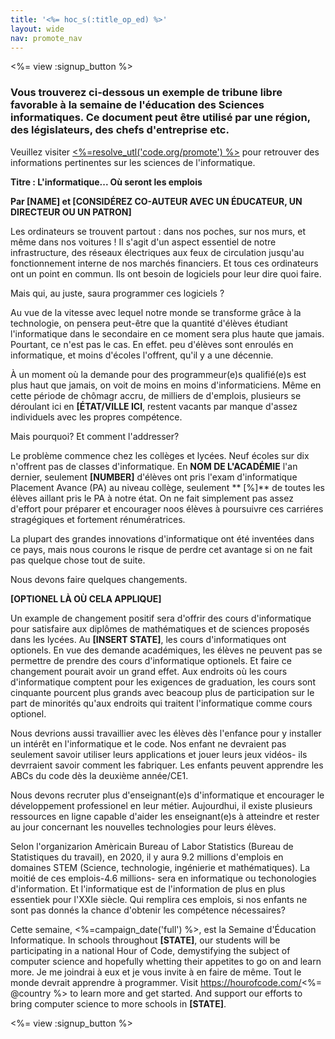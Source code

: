 ```yaml
---
title: '<%= hoc_s(:title_op_ed) %>'
layout: wide
nav: promote_nav
---
```

<%= view :signup_button %>

### Vous trouverez ci-dessous un exemple de tribune libre favorable à la semaine de l'éducation des Sciences informatiques. Ce document peut être utilisé par une région, des législateurs, des chefs d'entreprise etc.

  


Veuillez visiter [<%=resolve_utl('code.org/promote') %>](<%= resolve_url('https://code.org/promote') %>) pour retrouver des informations pertinentes sur les sciences de l'informatique. 

**Titre : L'informatique... Où seront les emplois**

**Par [NAME] et [CONSIDÉREZ CO-AUTEUR AVEC UN ÉDUCATEUR, UN DIRECTEUR OU UN PATRON]**

Les ordinateurs se trouvent partout : dans nos poches, sur nos murs, et même dans nos voitures ! Il s'agit d'un aspect essentiel de notre infrastructure, des réseaux électriques aux feux de circulation jusqu'au fonctionnement interne de nos marchés financiers. Et tous ces ordinateurs ont un point en commun. Ils ont besoin de logiciels pour leur dire quoi faire.

Mais qui, au juste, saura programmer ces logiciels ?

Au vue de la vitesse avec lequel notre monde se transforme grâce à la technologie, on pensera peut-être que la quantité d'élèves étudiant l'informatique dans le secondaire en ce moment sera plus haute que jamais. Pourtant, ce n'est pas le cas. En effet. peu d'élèves sont enroulés en informatique, et moins d'écoles l'offrent, qu'il y a une décennie.

À un moment où la demande pour des programmeur(e)s qualifié(e)s est plus haut que jamais, on voit de moins en moins d'informaticiens. Même en cette période de chômagr accru, de milliers de d'emplois, plusieurs se déroulant ici en **[ÉTAT/VILLE ICI**, restent vacants par manque d'assez individuels avec les propres compétence.

Mais pourquoi? Et comment l'addresser?

Le problème commence chez les collèges et lycées. Neuf écoles sur dix n'offrent pas de classes d'informatique. En **NOM DE L'ACADÉMIE** l'an dernier, seulement **[NUMBER]** d'élèves ont pris l'exam d'informatique Placement Avance (PA) au niveau collège, seulement ** [%]** de toutes les élèves aillant pris le PA à notre état. On ne fait simplement pas assez d'effort pour préparer et encourager noos élèves à poursuivre ces carriéres stragégiques et fortement rénumératrices.

La plupart des grandes innovations d'informatique ont été inventées dans ce pays, mais nous courons le risque de perdre cet avantage si on ne fait pas quelque chose tout de suite.

Nous devons faire quelques changements.

**[OPTIONEL LÀ OÙ CELA APPLIQUE]**

Un example de changement positif sera d'offrir des cours d'informatique pour satisfaire aux diplômes de mathématiques et de sciences proposés dans les lycées. Au **[INSERT STATE]**, les cours d'informatiques ont optionels. En vue des demande académiques, les élèves ne peuvent pas se permettre de prendre des cours d'informatique optionels. Et faire ce changement pourait avoir un grand effet. Aux endroits où les cours d'informatique comptent pour les exigences de graduation, les cours sont cinquante pourcent plus grands avec beacoup plus de participation sur le part de minorités qu'aux endroits qui traitent l'informatique comme cours optionel.

Nous devrions aussi travaillier avec les élèves dès l'enfance pour y installer un intérêt en l'informatique et le code. Nos enfant ne devraient pas seulement savoir utiliser leurs applications et jouer leurs jeux vidéos- ils devrraient savoir comment les fabriquer. Les enfants peuvent apprendre les ABCs du code dès la deuxième année/CE1.

Nous devons recruter plus d'enseignant(e)s d'informatique et encourager le développement professionel en leur métier. Aujourdhui, il existe plusieurs ressources en ligne capable d'aider les enseignant(e)s à atteindre et rester au jour concernant les nouvelles technologies pour leurs élèves.

Selon l'organizarion Amèricain Bureau of Labor Statistics (Bureau de Statistiques du travail), en 2020, il y aura 9.2 millions d'emplois en domaines STEM (Science, technologie, ingénierie et mathématiques). La moitié de ces emplois-4.6 millions- sera en informatique ou techonologies d'information. Et l'informatique est de l'information de plus en plus essentiek pour l'XXIe siècle. Qui remplira ces emplois, si nos enfants ne sont pas donnés la chance d'obtenir les compétence nécessaires?

Cette semaine, <%=campaign_date('full') %>, est la Semaine d'Éducation Informatique. In schools throughout **[STATE]**, our students will be participating in a national Hour of Code, demystifying the subject of computer science and hopefully whetting their appetites to go on and learn more. Je me joindrai à eux et je vous invite à en faire de même. Tout le monde devrait apprendre à programmer. Visit https://hourofcode.com/<%= @country %> to learn more and get started. And support our efforts to bring computer science to more schools in **[STATE]**.

<%= view :signup_button %>